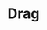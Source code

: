 ---
title: Drag
crosslinks:
- rupaulsdragrace
- UnconventionalMakeup
- drawing
- MakeupAddiction
- SquaredCircle
- Drama
---